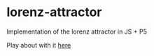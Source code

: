 # lorenz-attractor
Implementation of the lorenz attractor in JS + P5

Play about with it [here](http://jamiejquinn.com/lorenz-attractor/)
